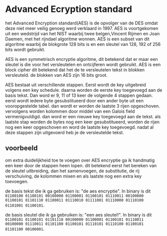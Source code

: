 # Advanced Ecryption standard

het Advanced Encryption standard(AES) is de opvolger van de DES omdat deze niet meer veilig genoeg werd verklaard in 1997. AES is voortgekomen uit een wedstrijd van het NIST waarbij twee belgen,Vincent Rijmen en Joan Daemen, met het rijndael algoritme wonnen. AES is een subset van dit algoritme waarbij de blokgrote 128 bits is en een sleutel van 128, 192 of 256 bits wordt gebruikt.

AES is een symmetrisch encryptie algoritme, dit betekend dat er maar een sleutel is die voor het versleutelen en ontcijferen wordt gebruikt. AES is een block cipher dit betekend dat het de te versleutelen tekst in blokken versleuteld. de blokken van AES zijn 16 bits groot.

AES bestaat uit verschillende stappen. Eerst wordt de key uitgebreid volgens een key schedule. daarna worden de eerste key toegevoegd aan de basis tekst. Dan word er 9, 11 of 13 keer de volgende 4 stappen gedaan. eerst wordt iedere byte gesubstitueerd door een ander byte uit een vooropgestelde tabel. dan wordt er worden de laatste 3 rijen opgeschoven. vervolgens worden kolommen door middel van een Galois field vermenigvuldigd. dan word er een nieuwe key toegevoegd aan de tekst. als laatste stap worden de bytes nog een keer gesubstitueerd, worden de rijen nog een keer opgeschoven en word de laatste key toegevoegd. nadat al deze stappen zijn uitgevoerd heb je de versleutelde tekst.

## voorbeeld
om extra duidelijkheid toe te voegen over AES encryptie ga ik handmatig een keer door de stappen heen lopen. dit betekend eerst het bereken van de sleutel uitbreiding, dan het samenvoegen, de substitutie, de rij verschuiving, de kolommen mixen en als laatste nog een extra key toevoegen.

de basis tekst die ik ga gebruiken is: "de aes encryptie". In binary is dit `01100100 01100101 00100000 01100001 01100101 01110011 00100000 01100101 01101110 01100011 01110010 01111001 01110000 01110100 01101001 01100101`.

de basis sleutel die ik ga gebruiken is: "een aes sleutel!". In binary is dit `01100101 01100101 01101110 00100000 01100001 01100101 01110011 00100000 01110011 01101100 01100101 01110101 01110100 01100101 01101100 00100001`.

